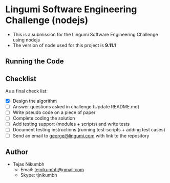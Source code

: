 # Lingumi Software Engineering Challenge (nodejs)

- This is a submission for the Lingumi Software Engineering Challenge using nodejs
- The version of node used for this project is **9.11.1**

## Running the Code

## Checklist
As a final check list:

- [x] Design the algorithm
- [ ] Answer questions asked in challenge (Update README.md)
- [ ] Write pseudo code on a piece of paper
- [ ] Complete coding the solution
- [ ] Add testing support (modules + scripts) and write tests
- [ ] Document testing instructions (running test-scripts + adding test cases)
- [ ] Send an email to george@lingumi.com with link to the repository

## Author
- Tejas Nikumbh
  - Email: tejnikumbh@gmail.com
  - Skype: tjnikumbh
